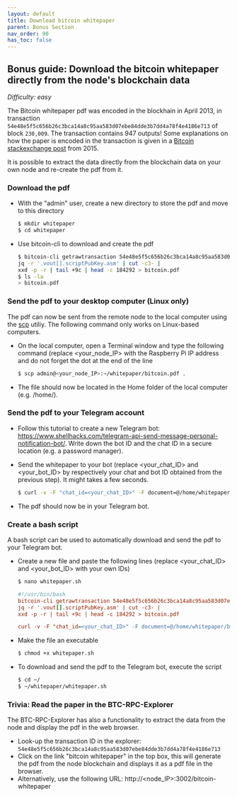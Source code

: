 ```yaml
---
layout: default
title: Download bitcoin whitepaper
parent: Bonus Section
nav_order: 90
has_toc: false
---
```

## Bonus guide: Download the bitcoin whitepaper directly from the node's blockchain data

*Difficulty: easy*

The Bitcoin whitepaper pdf was encoded in the blockhain in April 2013, in transaction `54e48e5f5c656b26c3bca14a8c95aa583d07ebe84dde3b7dd4a78f4e4186e713` of block `230,009`. 
The transaction contains 947 outputs! 
Some explanations on how the paper is encoded in the transaction is given in a [Bitcoin stackexchange post](https://bitcoin.stackexchange.com/questions/35959/how-is-the-whitepaper-decoded-from-the-blockchain-tx-with-1000x-m-of-n-multisi/35970#35970) from 2015.

It is possible to extract the data directly from the blockchain data on your own node and re-create the pdf from it. 

### Download the pdf

* With the "admin" user, create a new directory to store the pdf and move to this directory

  ```sh
  $ mkdir whitepaper
  $ cd whitepaper
  ```

* Use bitcoin-cli to download and create the pdf

  ```sh
  $ bitcoin-cli getrawtransaction 54e48e5f5c656b26c3bca14a8c95aa583d07ebe84dde3b7dd4a78f4e4186e713 true |
  jq -r '.vout[].scriptPubKey.asm' | cut -c3- |
  xxd -p -r | tail +9c | head -c 184292 > bitcoin.pdf
  $ ls -la
  > bitcoin.pdf
  ```
  
### Send the pdf to your desktop computer (Linux only)
  
The pdf can now be sent from the remote node to the local computer using the [scp](https://www.man7.org/linux/man-pages/man1/scp.1.html) utiliy.
The following command only works on Linux-based computers.

* On the local computer, open a Terminal window and type the following command (replace <your_node_IP> with the Raspberry Pi IP address and do not forget the dot at the end of the line

  ```sh
  $ scp admin@<your_node_IP>:~/whitepaper/bitcoin.pdf .
  ```
  
* The file should now be located in the Home folder of the local computer (e.g. /home/<username>).

### Send the pdf to your Telegram account

* Follow this tutorial to create a new Telegram bot: https://www.shellhacks.com/telegram-api-send-message-personal-notification-bot/. 
Write down the bot ID and the chat ID in a secure location (e.g. a password manager).

* Send the whitepaper to your bot (replace <your_chat_ID> and <your_bot_ID> by respectively your chat and bot ID obtained from the previous step). It might takes a few seconds.

  ```sh
  $ curl -v -F "chat_id=<your_chat_ID>" -F document=@/home/whitepaper/bitcoin.pdf https://api.telegram.org/bot<your_bot_ID>/sendDocument
  ```
  
* The pdf should now be in your Telegram bot.

### Create a bash script 

A bash script can be used to automatically download and send the pdf to your Telegram bot.

* Create a new file and paste the following lines (replace <your_chat_ID> and <your_bot_ID> with your own IDs)

  ```sh
  $ nano whitepaper.sh
  ```
  
  ```ini
  #!/usr/bin/bash
  bitcoin-cli getrawtransaction 54e48e5f5c656b26c3bca14a8c95aa583d07ebe84dde3b7dd4a78f4e4186e713 true |
  jq -r '.vout[].scriptPubKey.asm' | cut -c3- |
  xxd -p -r | tail +9c | head -c 184292 > bitcoin.pdf

  curl -v -F "chat_id=<your_chat_ID>" -F document=@/home/whitepaper/bitcoin.pdf https://api.telegram.org/bot<your_bot_ID>/sendDocument
  ```
* Make the file an executable

  ```sh
  $ chmod +x whitepaper.sh
  ```

* To download and send the pdf to the Telegram bot, execute the script

  ```sh
  $ cd ~/
  $ ~/whitepaper/whitepaper.sh
  ```

### Trivia: Read the paper in the BTC-RPC-Explorer 

The BTC-RPC-Explorer has also a functionality to extract the data from the node and display the pdf in the web browser.

* Look-up the transaction ID in the explorer: `54e48e5f5c656b26c3bca14a8c95aa583d07ebe84dde3b7dd4a78f4e4186e713`
* Click on the link "bitcoin whitepaper" in the top box, this will generate the pdf from the node blockchain and displays it as a pdf file in the browser.
* Alternatively, use the following URL: http://<node_IP>:3002/bitcoin-whitepaper



